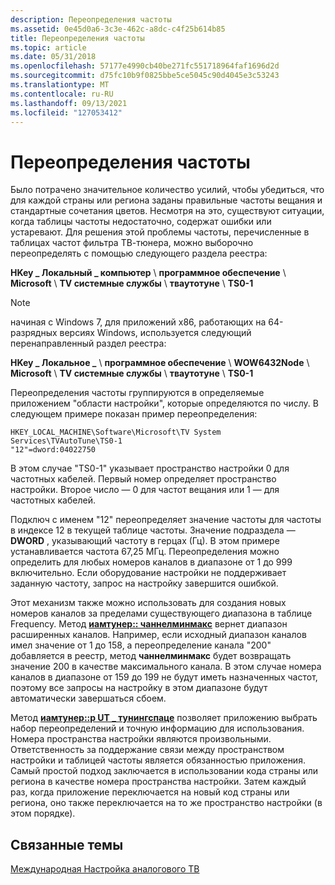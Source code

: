 ```yaml
---
description: Переопределения частоты
ms.assetid: 0e45d0a6-3c3e-462c-a8dc-c4f25b614b85
title: Переопределения частоты
ms.topic: article
ms.date: 05/31/2018
ms.openlocfilehash: 57177e4990cb40be271fc551718964faf1696d2d
ms.sourcegitcommit: d75fc10b9f0825bbe5ce5045c90d4045e3c53243
ms.translationtype: MT
ms.contentlocale: ru-RU
ms.lasthandoff: 09/13/2021
ms.locfileid: "127053412"
---
```

# <a name="frequency-overrides"></a>Переопределения частоты

Было потрачено значительное количество усилий, чтобы убедиться, что для каждой страны или региона заданы правильные частоты вещания и стандартные сочетания цветов. Несмотря на это, существуют ситуации, когда таблицы частоты недостаточно, содержат ошибки или устаревают. Для решения этой проблемы частоты, перечисленные в таблицах частот фильтра ТВ-тюнера, можно выборочно переопределять с помощью следующего раздела реестра:

**HKey \_ Локальный \_ компьютер** \\ **программное обеспечение** \\ **Microsoft** \\ **TV системные службы** \\ **тваутотуне** \\ **TS0-1**

> [!Note]  
> начиная с Windows 7, для приложений x86, работающих на 64-разрядных версиях Windows, используется следующий перенаправленный раздел реестра:

 

**HKey \_ Локальное \_** \\ **программное обеспечение** \\ **WOW6432Node** \\ **Microsoft** \\ **TV системные службы** \\ **тваутотуне** \\ **TS0-1**

Переопределения частоты группируются в определяемые приложением "области настройки", которые определяются по числу. В следующем примере показан пример переопределения:

``` syntax
HKEY_LOCAL_MACHINE\Software\Microsoft\TV System Services\TVAutoTune\TS0-1
"12"=dword:04022750
```

В этом случае "TS0-1" указывает пространство настройки 0 для частотных кабелей. Первый номер определяет пространство настройки. Второе число — 0 для частот вещания или 1 — для частотных кабелей.

Подключ с именем "12" переопределяет значение частоты для частоты в индексе 12 в текущей таблице частоты. Значение подраздела — **DWORD** , указывающий частоту в герцах (Гц). В этом примере устанавливается частота 67,25 МГц. Переопределения можно определить для любых номеров каналов в диапазоне от 1 до 999 включительно. Если оборудование настройки не поддерживает заданную частоту, запрос на настройку завершится ошибкой.

Этот механизм также можно использовать для создания новых номеров каналов за пределами существующего диапазона в таблице Frequency. Метод [**иамтунер:: чаннелминмакс**](/windows/desktop/api/Strmif/nf-strmif-iamtuner-channelminmax) вернет диапазон расширенных каналов. Например, если исходный диапазон каналов имел значение от 1 до 158, а переопределение канала "200" добавляется в реестр, метод **чаннелминмакс** будет возвращать значение 200 в качестве максимального канала. В этом случае номера каналов в диапазоне от 159 до 199 не будут иметь назначенных частот, поэтому все запросы на настройку в этом диапазоне будут автоматически завершаться сбоем.

Метод [**иамтунер::p UT \_ тунингспаце**](/windows/desktop/api/Strmif/nf-strmif-iamtuner-put_tuningspace) позволяет приложению выбрать набор переопределений и точную информацию для использования. Номера пространства настройки являются произвольными. Ответственность за поддержание связи между пространством настройки и таблицей частоты является обязанностью приложения. Самый простой подход заключается в использовании кода страны или региона в качестве номера пространства настройки. Затем каждый раз, когда приложение переключается на новый код страны или региона, оно также переключается на то же пространство настройки (в этом порядке).

## <a name="related-topics"></a>Связанные темы

<dl> <dt>

[Международная Настройка аналогового ТВ](international-analog-tv-tuning.md)
</dt> </dl>

 

 



